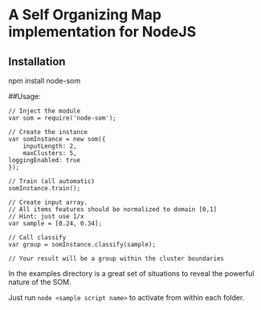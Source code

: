 A Self Organizing Map implementation for NodeJS
=====================================================

## Installation

npm install node-som

##Usage:

```
// Inject the module
var som = require('node-som');

// Create the instance
var somInstance = new som({
	inputLength: 2,
	maxClusters: 5,
loggingEnabled: true
});

// Train (all automatic)
somInstance.train();

// Create input array. 
// All items features should be normalized to domain [0,1]
// Hint: just use 1/x
var sample = [0.24, 0.34];

// Call classify
var group = somInstance.classify(sample);

// Your result will be a group within the cluster boundaries

```


In the examples directory is a great set of situations to reveal the powerful nature of the SOM. 

Just run `node <sample script name>` to activate from within each folder.
